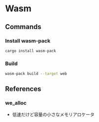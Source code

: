# Wasm

## Commands

### Install wasm-pack

```bash
cargo install wasm-pack
```

### Build

```bash
wasm-pack build --target web
```

## References

### we_alloc

- 低速だけど容量の小さなメモリアロケータ
